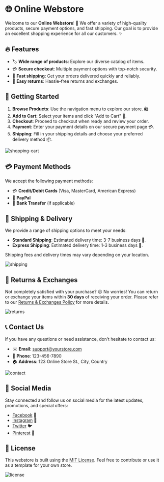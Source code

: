 # 🌐 Online Webstore

Welcome to our **Online Webstore**! 🛒 We offer a variety of high-quality products, secure payment options, and fast shipping. Our goal is to provide an excellent shopping experience for all our customers. ✨

## 🔥 Features

- 🏷 **Wide range of products**: Explore our diverse catalog of items.
- 💳 **Secure checkout**: Multiple payment options with top-notch security.
- 🚚 **Fast shipping**: Get your orders delivered quickly and reliably.
- 🔄 **Easy returns**: Hassle-free returns and exchanges.

## 🚀 Getting Started

1. **Browse Products**: Use the navigation menu to explore our store. 🛍️
2. **Add to Cart**: Select your items and click "Add to Cart" 🛒.
3. **Checkout**: Proceed to checkout when ready and review your order.
4. **Payment**: Enter your payment details on our secure payment page 💳.
5. **Shipping**: Fill in your shipping details and choose your preferred delivery method 📦.

![shopping-cart](https://via.placeholder.com/150x150?text=Shopping+Cart)

## 💳 Payment Methods

We accept the following payment methods:

- 💳 **Credit/Debit Cards** (Visa, MasterCard, American Express)
- 💸 **PayPal**
- 🏦 **Bank Transfer** (if applicable)

## 🚚 Shipping & Delivery

We provide a range of shipping options to meet your needs:

- **Standard Shipping**: Estimated delivery time: 3-7 business days 📅.
- **Express Shipping**: Estimated delivery time: 1-3 business days 🚀.

Shipping fees and delivery times may vary depending on your location.

![shipping](https://via.placeholder.com/150x150?text=Shipping)

## 🔄 Returns & Exchanges

Not completely satisfied with your purchase? 😕 No worries! You can return or exchange your items within **30 days** of receiving your order. Please refer to our [Returns & Exchanges Policy](#) for more details.

![returns](https://via.placeholder.com/150x150?text=Returns)

## 📞 Contact Us

If you have any questions or need assistance, don't hesitate to contact us:

- ✉️ **Email**: support@yourstore.com
- 📱 **Phone**: 123-456-7890
- 🏠 **Address**: 123 Online Store St., City, Country

![contact](https://via.placeholder.com/150x150?text=Contact)

## 🌟 Social Media

Stay connected and follow us on social media for the latest updates, promotions, and special offers:

- [Facebook](#) 📱
- [Instagram](#) 📸
- [Twitter](#) 🐦
- [Pinterest](#) 📍

## 📜 License

This webstore is built using the [MIT License](LICENSE). Feel free to contribute or use it as a template for your own store.

![license](https://via.placeholder.com/150x150?text=MIT+License)
